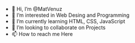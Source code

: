 - 👋 Hi, I’m @MatVenuz
- 👀 I’m interested in Web Desing and Programming
- 🌱 I’m currently learning HTML, CSS, JavaScript
- 💞️ I’m looking to collaborate on Projects
- 📫 How to reach me Here

<!---
MatYGVZ/MatYGVZ is a ✨ special ✨ repository because its `README.md` (this file) appears on your GitHub profile.
You can click the Preview link to take a look at your changes.
--->

